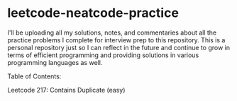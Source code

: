 # leetcode-neatcode-practice
I'll be uploading all my solutions, notes, and commentaries about all the practice problems I complete for interview prep to this repository. This is a personal repository just so I can reflect in the future and continue to grow in terms of efficient programming and providing solutions in various programming languages as well.

Table of Contents:

Leetcode 217: Contains Duplicate (easy) 

